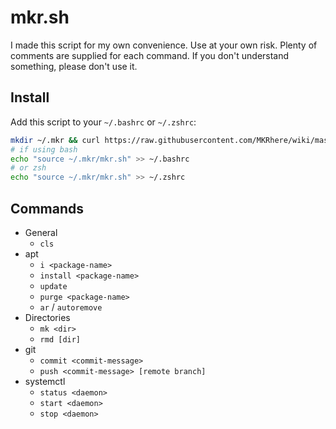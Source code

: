 # mkr.sh

I made this script for my own convenience. Use at your own risk. Plenty of comments are supplied for each command. If you don't understand something, please don't use it.

## Install

Add this script to your `~/.bashrc` or `~/.zshrc`:

```bash
mkdir ~/.mkr && curl https://raw.githubusercontent.com/MKRhere/wiki/master/scripts/mkr.sh -o ~/.mkr/mkr.sh
# if using bash
echo "source ~/.mkr/mkr.sh" >> ~/.bashrc
# or zsh
echo "source ~/.mkr/mkr.sh" >> ~/.zshrc
```

## Commands

- General
	- `cls`
- apt
	- `i <package-name>`
	- `install <package-name>`
	- `update`
	- `purge <package-name>`
	- `ar` / `autoremove`
- Directories
	- `mk <dir>`
	- `rmd [dir]`
- git
	- `commit <commit-message>`
	- `push <commit-message> [remote branch]`
- systemctl
	- `status <daemon>`
	- `start <daemon>`
	- `stop <daemon>`